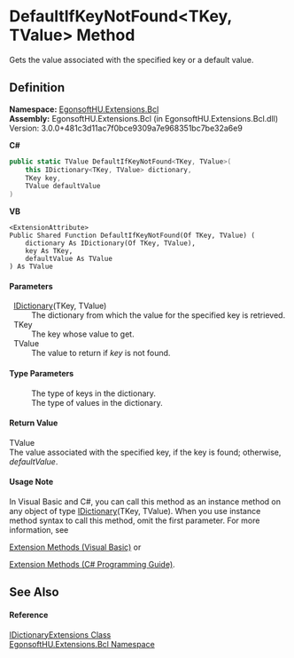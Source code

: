 # DefaultIfKeyNotFound&lt;TKey, TValue&gt; Method


Gets the value associated with the specified key or a default value.



## Definition
**Namespace:** <a href="N_EgonsoftHU_Extensions_Bcl.md">EgonsoftHU.Extensions.Bcl</a>  
**Assembly:** EgonsoftHU.Extensions.Bcl (in EgonsoftHU.Extensions.Bcl.dll) Version: 3.0.0+481c3d11ac7f0bce9309a7e968351bc7be32a6e9

**C#**
``` C#
public static TValue DefaultIfKeyNotFound<TKey, TValue>(
	this IDictionary<TKey, TValue> dictionary,
	TKey key,
	TValue defaultValue
)

```
**VB**
``` VB
<ExtensionAttribute>
Public Shared Function DefaultIfKeyNotFound(Of TKey, TValue) ( 
	dictionary As IDictionary(Of TKey, TValue),
	key As TKey,
	defaultValue As TValue
) As TValue
```



#### Parameters
<dl><dt>  <a href="https://learn.microsoft.com/dotnet/api/system.collections.generic.idictionary-2" target="_blank" rel="noopener noreferrer">IDictionary</a>(TKey, TValue)</dt><dd>The dictionary from which the value for the specified key is retrieved.</dd><dt>  TKey</dt><dd>The key whose value to get.</dd><dt>  TValue</dt><dd>The value to return if <em>key</em> is not found.</dd></dl>

#### Type Parameters
<dl><dt /><dd>The type of keys in the dictionary.</dd><dt /><dd>The type of values in the dictionary.</dd></dl>

#### Return Value
TValue  
The value associated with the specified key, if the key is found; otherwise, *defaultValue*.

#### Usage Note
In Visual Basic and C#, you can call this method as an instance method on any object of type <a href="https://learn.microsoft.com/dotnet/api/system.collections.generic.idictionary-2" target="_blank" rel="noopener noreferrer">IDictionary</a>(TKey, TValue). When you use instance method syntax to call this method, omit the first parameter. For more information, see <a href="https://docs.microsoft.com/dotnet/visual-basic/programming-guide/language-features/procedures/extension-methods" target="_blank" rel="noopener noreferrer">

Extension Methods (Visual Basic)</a> or <a href="https://docs.microsoft.com/dotnet/csharp/programming-guide/classes-and-structs/extension-methods" target="_blank" rel="noopener noreferrer">

Extension Methods (C# Programming Guide)</a>.

## See Also


#### Reference
<a href="T_EgonsoftHU_Extensions_Bcl_IDictionaryExtensions.md">IDictionaryExtensions Class</a>  
<a href="N_EgonsoftHU_Extensions_Bcl.md">EgonsoftHU.Extensions.Bcl Namespace</a>  
